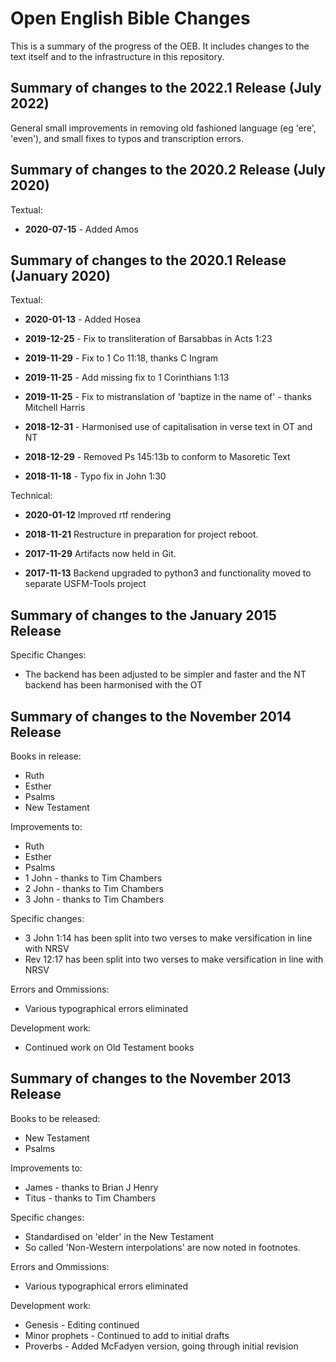 Open English Bible Changes
==========================

This is a summary of the progress of the OEB. It includes changes to the text itself and to the infrastructure in this repository.

Summary of changes to the 2022.1 Release (July 2022)
-------------------------------------------------------

General small improvements in removing old fashioned language (eg 'ere', 'even'), and small fixes to typos and transcription errors.


Summary of changes to the 2020.2 Release (July 2020)
-------------------------------------------------------

Textual:

* **2020-07-15** - Added Amos


Summary of changes to the 2020.1 Release (January 2020)
-------------------------------------------------------

Textual:

* **2020-01-13** - Added Hosea

* **2019-12-25** - Fix to transliteration of Barsabbas in Acts 1:23

* **2019-11-29** - Fix to 1 Co 11:18, thanks C Ingram

* **2019-11-25** - Add missing fix to 1 Corinthians 1:13

* **2019-11-25** - Fix to mistranslation of 'baptize in the name of' - thanks Mitchell Harris

* **2018-12-31** - Harmonised use of capitalisation in verse text in OT and NT

* **2018-12-29** - Removed Ps 145:13b to conform to Masoretic Text

* **2018-11-18** - Typo fix in John 1:30

Technical:

* **2020-01-12** Improved rtf rendering

* **2018-11-21** Restructure in preparation for project reboot.

* **2017-11-29** Artifacts now held in Git.

* **2017-11-13** Backend upgraded to python3 and functionality moved to separate USFM-Tools project


Summary of changes to the January 2015 Release
----------------------------------------------

Specific Changes:

* The backend has been adjusted to be simpler and faster and the NT backend has been harmonised with the OT

Summary of changes to the November 2014 Release
-----------------------------------------------

Books in release:

* Ruth
* Esther
* Psalms
* New Testament

Improvements to:

* Ruth
* Esther
* Psalms
* 1 John - thanks to Tim Chambers
* 2 John - thanks to Tim Chambers
* 3 John - thanks to Tim Chambers

Specific changes:

* 3 John 1:14 has been split into two verses to make versification in line with NRSV
* Rev 12:17 has been split into two verses to make versification in line with NRSV

Errors and Ommissions:

* Various typographical errors eliminated

Development work:

* Continued work on Old Testament books


Summary of changes to the November 2013 Release
-----------------------------------------------

Books to be released:

* New Testament
* Psalms

Improvements to:

* James - thanks to Brian J Henry
* Titus - thanks to Tim Chambers

Specific changes:

* Standardised on 'elder' in the New Testament
* So called 'Non-Western interpolations' are now noted in footnotes.

Errors and Ommissions:

* Various typographical errors eliminated

Development work:

* Genesis - Editing continued
* Minor prophets - Continued to add to initial drafts
* Proverbs - Added McFadyen version, going through initial revision

